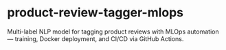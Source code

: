 # product-review-tagger-mlops
Multi-label NLP model for tagging product reviews with MLOps automation — training, Docker deployment, and CI/CD via GitHub Actions.
